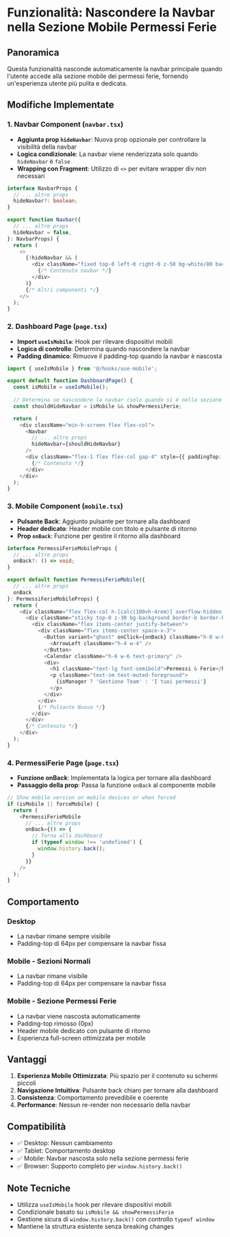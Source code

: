 # Funzionalità: Nascondere la Navbar nella Sezione Mobile Permessi Ferie

## Panoramica
Questa funzionalità nasconde automaticamente la navbar principale quando l'utente accede alla sezione mobile dei permessi ferie, fornendo un'esperienza utente più pulita e dedicata.

## Modifiche Implementate

### 1. Navbar Component (`navbar.tsx`)
- **Aggiunta prop `hideNavbar`**: Nuova prop opzionale per controllare la visibilità della navbar
- **Logica condizionale**: La navbar viene renderizzata solo quando `hideNavbar` è `false`
- **Wrapping con Fragment**: Utilizzo di `<>` per evitare wrapper div non necessari

```typescript
interface NavbarProps {
  // ... altre props
  hideNavbar?: boolean;
}

export function Navbar({
  // ... altre props
  hideNavbar = false,
}: NavbarProps) {
  return (
    <>
      {!hideNavbar && (
        <div className="fixed top-0 left-0 right-0 z-50 bg-white/80 backdrop-blur-sm">
          {/* Contenuto navbar */}
        </div>
      )}
      {/* Altri componenti */}
    </>
  );
}
```

### 2. Dashboard Page (`page.tsx`)
- **Import `useIsMobile`**: Hook per rilevare dispositivi mobili
- **Logica di controllo**: Determina quando nascondere la navbar
- **Padding dinamico**: Rimuove il padding-top quando la navbar è nascosta

```typescript
import { useIsMobile } from '@/hooks/use-mobile';

export default function DashboardPage() {
  const isMobile = useIsMobile();
  
  // Determina se nascondere la navbar (solo quando si è nella sezione mobile dei permessi ferie)
  const shouldHideNavbar = isMobile && showPermessiFerie;

  return (
    <div className="min-h-screen flex flex-col">
      <Navbar 
        // ... altre props
        hideNavbar={shouldHideNavbar}
      />
      <div className="flex-1 flex flex-col gap-4" style={{ paddingTop: shouldHideNavbar ? '0px' : '64px' }}>
        {/* Contenuto */}
      </div>
    </div>
  );
}
```

### 3. Mobile Component (`mobile.tsx`)
- **Pulsante Back**: Aggiunto pulsante per tornare alla dashboard
- **Header dedicato**: Header mobile con titolo e pulsante di ritorno
- **Prop `onBack`**: Funzione per gestire il ritorno alla dashboard

```typescript
interface PermessiFerieMobileProps {
  // ... altre props
  onBack?: () => void;
}

export default function PermessiFerieMobile({
  // ... altre props
  onBack
}: PermessiFerieMobileProps) {
  return (
    <div className="flex flex-col h-[calc(100vh-4rem)] overflow-hidden bg-background">
      <div className="sticky top-0 z-30 bg-background border-b border-border shadow-sm p-4">
        <div className="flex items-center justify-between">
          <div className="flex items-center space-x-3">
            <Button variant="ghost" onClick={onBack} className="h-8 w-8 p-0">
              <ArrowLeft className="h-4 w-4" />
            </Button>
            <Calendar className="h-6 w-6 text-primary" />
            <div>
              <h1 className="text-lg font-semibold">Permessi & Ferie</h1>
              <p className="text-sm text-muted-foreground">
                {isManager ? 'Gestione Team' : 'I tuoi permessi'}
              </p>
            </div>
          </div>
          {/* Pulsante Nuovo */}
        </div>
      </div>
      {/* Contenuto */}
    </div>
  );
}
```

### 4. PermessiFerie Page (`page.tsx`)
- **Funzione onBack**: Implementata la logica per tornare alla dashboard
- **Passaggio della prop**: Passa la funzione `onBack` al componente mobile

```typescript
// Show mobile version on mobile devices or when forced
if (isMobile || forceMobile) {
  return (
    <PermessiFerieMobile
      // ... altre props
      onBack={() => {
        // Torna alla dashboard
        if (typeof window !== 'undefined') {
          window.history.back();
        }
      }}
    />
  );
}
```

## Comportamento

### Desktop
- La navbar rimane sempre visibile
- Padding-top di 64px per compensare la navbar fissa

### Mobile - Sezioni Normali
- La navbar rimane visibile
- Padding-top di 64px per compensare la navbar fissa

### Mobile - Sezione Permessi Ferie
- La navbar viene nascosta automaticamente
- Padding-top rimosso (0px)
- Header mobile dedicato con pulsante di ritorno
- Esperienza full-screen ottimizzata per mobile

## Vantaggi

1. **Esperienza Mobile Ottimizzata**: Più spazio per il contenuto su schermi piccoli
2. **Navigazione Intuitiva**: Pulsante back chiaro per tornare alla dashboard
3. **Consistenza**: Comportamento prevedibile e coerente
4. **Performance**: Nessun re-render non necessario della navbar

## Compatibilità

- ✅ Desktop: Nessun cambiamento
- ✅ Tablet: Comportamento desktop
- ✅ Mobile: Navbar nascosta solo nella sezione permessi ferie
- ✅ Browser: Supporto completo per `window.history.back()`

## Note Tecniche

- Utilizza `useIsMobile` hook per rilevare dispositivi mobili
- Condizionale basato su `isMobile && showPermessiFerie`
- Gestione sicura di `window.history.back()` con controllo `typeof window`
- Mantiene la struttura esistente senza breaking changes 